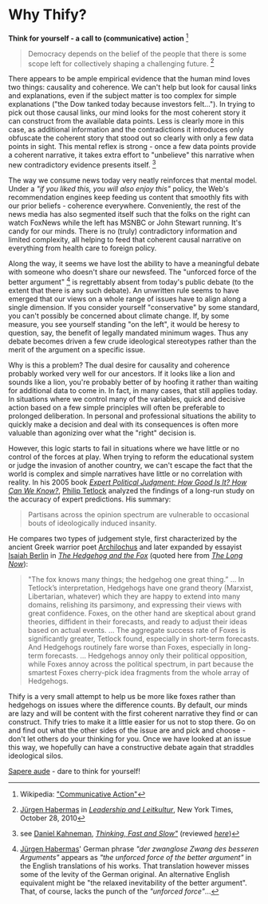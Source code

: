 Why Thify?
==========

**Think for yourself - a call to (communicative) action** [^communicativeaction]

> Democracy depends on the belief of the people that there is some scope left 
> for collectively shaping a challenging future. [^leadershipleitkultur]

There appears to be ample empirical evidence that the human mind loves two things: causality and coherence. We can't help but look for causal links and explanations, even if the subject matter is too complex for simple explanations ("the Dow tanked today because investors felt...").  In trying to pick out those causal links, our mind looks for the most coherent story it can construct from the available data points.  Less is clearly more in this case, as additional information and the contradictions it introduces only obfuscate the coherent story that stood out so clearly with only a few data points in sight. This mental reflex is strong - once a few data points provide a coherent narrative, it takes extra effort to "unbelieve" this narrative when new contradictory evidence presents itself. [^kahnemann]

The way we consume news today very neatly reinforces that mental model. Under a *"if you liked this, you will also enjoy this"* policy, the Web's recommendation engines keep feeding us content that smoothly fits with our prior beliefs - coherence everywhere. Conveniently, the rest of the news media has also segmented itself such that the folks on the right can watch FoxNews while the left has MSNBC or John Stewart running. It's candy for our minds. There is no (truly) contradictory information and limited complexity, all helping to feed that coherent causal narrative on everything from health care to foreign policy.

Along the way, it seems we have lost the ability to have a meaningful debate with someone who doesn't share our newsfeed. The "unforced force of the better argument" [^zwangloserzwang] is regrettably absent from today's public debate (to the extent that there is any such debate).  An unwritten rule seems to have emerged that our views on a whole range of issues have to align along a single dimension. If you consider yourself "conservative" by some standard, you can't possibly be concerned about climate change. If, by some measure, you see yourself standing "on the left", it would be heresy to question, say, the benefit of legally mandated minimum wages. Thus any debate becomes driven a few crude ideological stereotypes rather than the merit of the argument on a specific issue.

Why is this a problem? The dual desire for causality and coherence probably worked very well for our ancestors. If it looks like a lion and sounds like a lion, you're probably better of by hoofing it rather than waiting for additional data to come in. In fact, in many cases, that still applies today. In situations where we control many of the variables, quick and decisive action based on a few simple principles will often be preferable to prolonged deliberation. In personal and professional situations the ability to quickly make a decision and deal with its consequences is often more valuable than agonizing over what the "right" decision is.

However, this logic starts to fail in situations where we have little or no control of the forces at play. When trying to reform the educational system or judge the invasion of another country, we can't escape the fact that the world is complex and simple narratives have little or no correlation with reality.  In his 2005 book *[Expert Political Judgment: How Good Is It? How Can We Know?](http://press.princeton.edu/titles/7959.html)*, [Philip Tetlock](http://www.sas.upenn.edu/tetlock/) analyzed the findings of a long-run study on the accuracy of expert predictions. His summary:

> Partisans across the opinion spectrum are vulnerable to occasional bouts of ideologically induced insanity.

He compares two types of judgement style, first characterized by the ancient Greek warrior poet [Archilochus](http://en.wikipedia.org/wiki/Archilochus) and later expanded by essayist [Isaiah Berlin](http://en.wikipedia.org/wiki/Isaiah_Berlin) in *[The Hedgehog and the Fox](http://en.wikipedia.org/wiki/The_Hedgehog_and_the_Fox)* (quoted here from *[The Long Now](http://longnow.org/seminars/02007/jan/26/why-foxes-are-better-forecasters-than-hedgehogs/)*):

> "The fox knows many things; the hedgehog one great thing.” ...  In
> Tetlock’s interpretation, Hedgehogs have one grand theory (Marxist,
> Libertarian, whatever) which they are happy to extend into many domains,
> relishing its parsimony, and expressing their views with great
> confidence. Foxes, on the other hand are skeptical about grand theories,
> diffident in their forecasts, and ready to adjust their ideas based on
> actual events.  ...  The aggregate success rate of Foxes is significantly
> greater, Tetlock found, especially in short-term forecasts. And Hedgehogs
> routinely fare worse than Foxes, especially in long-term forecasts. ...
> Hedgehogs annoy only their political opposition, while Foxes annoy across the
> political spectrum, in part because the smartest Foxes cherry-pick idea
> fragments from the whole array of Hedgehogs.

Thify is a very small attempt to help us be more like foxes rather than hedgehogs on issues where the difference counts. By default, our minds are lazy and will be content with the first coherent narrative they find or can construct.  Thify tries to make it a little easier for us not to stop there. Go on and find out what the other sides of the issue are and pick and choose - don't let others do your thinking for you. Once we have looked at an issue this way, we hopefully can have a constructive debate again that straddles ideological silos.

[Sapere aude](http://en.wikipedia.org/wiki/Sapere_aude) - dare to think for yourself!


[^communicativeaction]: Wikipedia: ["Communicative Action"](http://en.wikipedia.org/wiki/Communicative_action)

[^leadershipleitkultur]: [Jürgen Habermas](http://plato.stanford.edu/entries/habermas/) in *[Leadership and Leitkultur](http://www.nytimes.com/2010/10/29/opinion/29Habermas.html?pagewanted=all)*, New York Times, October 28, 2010

[^kahnemann]: see [Daniel Kahneman](http://www.princeton.edu/~kahneman/), *[Thinking, Fast and Slow"](http://www.goodreads.com/book/show/11468377-thinking-fast-and-slow)* (reviewed *[here](http://scholar.harvard.edu/files/shleifer/files/kahneman_review_jel_final.pdf)*)

[^zwangloserzwang]: [Jürgen Habermas](http://plato.stanford.edu/entries/habermas/)' German phrase *"der zwanglose Zwang des besseren Arguments"* appears as *"the unforced force of the better argument"* in the English translations of his works. That translation however misses some of the levity of the German original. An alternative English equivalent might be "the relaxed inevitability of the better argument". That, of course, lacks the punch of the *"unforced force"*...
